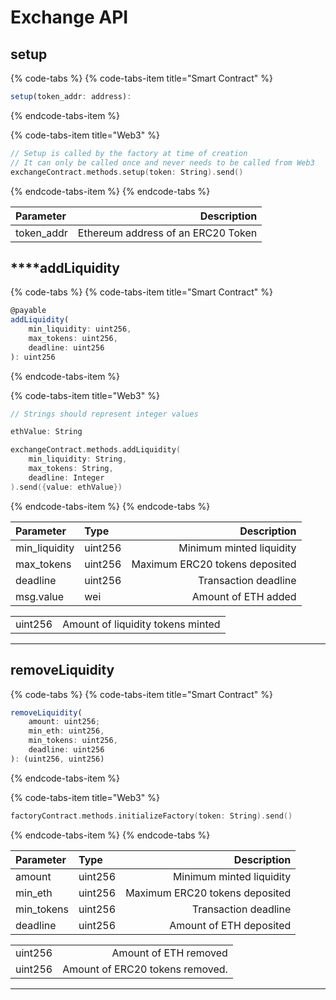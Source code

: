 # Exchange API

## **setup**

{% code-tabs %}
{% code-tabs-item title="Smart Contract" %}
```javascript
setup(token_addr: address):
```
{% endcode-tabs-item %}

{% code-tabs-item title="Web3" %}
```swift
// Setup is called by the factory at time of creation 
// It can only be called once and never needs to be called from Web3
exchangeContract.methods.setup(token: String).send()
```
{% endcode-tabs-item %}
{% endcode-tabs %}

| Parameter | Description |
| :--- | ---: |
| token\_addr | Ethereum address of an ERC20 Token |



##  ****addLiquidity

{% code-tabs %}
{% code-tabs-item title="Smart Contract" %}
```javascript
@payable
addLiquidity(
    min_liquidity: uint256, 
    max_tokens: uint256, 
    deadline: uint256
): uint256
```
{% endcode-tabs-item %}

{% code-tabs-item title="Web3" %}
```swift
// Strings should represent integer values

ethValue: String 

exchangeContract.methods.addLiquidity(
    min_liquidity: String, 
    max_tokens: String,
    deadline: Integer
).send({value: ethValue})
```
{% endcode-tabs-item %}
{% endcode-tabs %}

| Parameter | Type | Description |
| :--- | :--- | ---: |
| min\_liquidity | uint256 | Minimum minted liquidity |
| max\_tokens | uint256 | Maximum ERC20 tokens deposited |
| deadline | uint256 | Transaction deadline |
| msg.value | wei | Amount of ETH added |

|  |  |
| :--- | ---: |
| uint256 | Amount of liquidity tokens minted  |

 ****

## removeLiquidity

{% code-tabs %}
{% code-tabs-item title="Smart Contract" %}
```javascript
removeLiquidity(
    amount: uint256;
    min_eth: uint256, 
    min_tokens: uint256, 
    deadline: uint256
): (uint256, uint256)
```
{% endcode-tabs-item %}

{% code-tabs-item title="Web3" %}
```swift
factoryContract.methods.initializeFactory(token: String).send()
```
{% endcode-tabs-item %}
{% endcode-tabs %}

| Parameter | Type | Description |
| :--- | :--- | ---: |
| amount | uint256 | Minimum minted liquidity |
| min\_eth | uint256 | Maximum ERC20 tokens deposited |
| min\_tokens | uint256 | Transaction deadline |
| deadline | uint256 | Amount of ETH deposited |

|  |  |
| :--- | ---: |
| uint256 | Amount of ETH removed  |
| uint256 | Amount of ERC20 tokens removed. |

 ****

